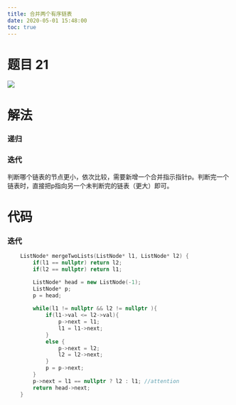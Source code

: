 ```yaml
---
title: 合并两个有序链表
date: 2020-05-01 15:48:00
toc: true
---
```

<!--more-->

# 题目 21

![](https://cdn.jsdelivr.net/gh/cindy1024/ImgBlog/img/20200502151923.PNG)

# 解法

### 递归

### 迭代

判断哪个链表的节点更小，依次比较，需要新增一个合并指示指针p。判断完一个链表时，直接把p指向另一个未判断完的链表（更大）即可。

# 代码

### 迭代

```c++
    ListNode* mergeTwoLists(ListNode* l1, ListNode* l2) {
        if(l1 == nullptr) return l2;
        if(l2 == nullptr) return l1;

        ListNode* head = new ListNode(-1);
        ListNode* p;
        p = head;
        
        while(l1 != nullptr && l2 != nullptr ){
            if(l1->val <= l2->val){
                p->next = l1;
                l1 = l1->next;
            }
            else {
                p->next = l2;
                l2 = l2->next;
            }
            p = p->next;
        }
        p->next = l1 == nullptr ? l2 : l1; //attention
        return head->next;
    }
```

